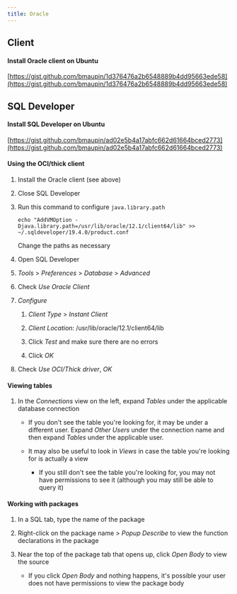 ```yaml
---
title: Oracle
---
```


## Client

#### Install Oracle client on Ubuntu

[https://gist.github.com/bmaupin/1d376476a2b6548889b4dd95663ede58](https://gist.github.com/bmaupin/1d376476a2b6548889b4dd95663ede58)

## SQL Developer

#### Install SQL Developer on Ubuntu

[https://gist.github.com/bmaupin/ad02e5b4a17abfc662d61664bced2773](https://gist.github.com/bmaupin/ad02e5b4a17abfc662d61664bced2773)

#### Using the OCI/thick client

1. Install the Oracle client (see above)

1. Close SQL Developer

1. Run this command to configure `java.library.path`

   ```
   echo "AddVMOption -Djava.library.path=/usr/lib/oracle/12.1/client64/lib" >> ~/.sqldeveloper/19.4.0/product.conf
   ```

   Change the paths as necessary

1. Open SQL Developer

1. _Tools_ > _Preferences_ > _Database_ > _Advanced_

1. Check _Use Oracle Client_

1. _Configure_

   1. _Client Type_ > _Instant Client_

   1. _Client Location_: /usr/lib/oracle/12.1/client64/lib

   1. Click _Test_ and make sure there are no errors

   1. Click _OK_

1. Check _Use OCI/Thick driver_, _OK_

#### Viewing tables

1. In the _Connections_ view on the left, expand _Tables_ under the applicable database connection

   - If you don't see the table you're looking for, it may be under a different user. Expand _Other Users_ under the connection name and then expand _Tables_ under the applicable user.

   - It may also be useful to look in _Views_ in case the table you're looking for is actually a view

     - If you still don't see the table you're looking for, you may not have permissions to see it (although you may still be able to query it)

#### Working with packages

1. In a SQL tab, type the name of the package

1. Right-click on the package name > _Popup Describe_ to view the function declarations in the package

1. Near the top of the package tab that opens up, click _Open Body_ to view the source

   - If you click _Open Body_ and nothing happens, it's possible your user does not have permissions to view the package body
